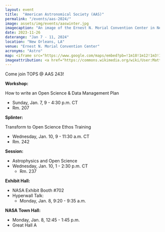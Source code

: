 ```yaml
---
layout: event
title:  "American Astronomical Society (AAS)"
permalink: "/events/aas-2024/"
image: assets/img/events/aaswinter.jpg
imagecaption: "An image of the Ernest N. Morial Convention Center in New Orleans, LA where AAS will be held."
date: 2023-11-26
daterange: "Jan 7 - 11, 2024"
location: "New Orleans, LA"
venue: "Ernest N. Morial Convention Center"
acronyms: "Astro"
map: <iframe src="https://www.google.com/maps/embed?pb=!1m18!1m12!1m3!1d221274.59723177447!2d-90.236402905771!3d29.93872270955338!2m3!1f0!2f0!3f0!3m2!1i1024!2i768!4f13.1!3m3!1m2!1s0x8620a66e2c49ba7f%3A0x185d4d6c82fa192f!2sNew%20Orleans%20Ernest%20N.%20Morial%20Convention%20Center!5e0!3m2!1sen!2sus!4v1701187526597!5m2!1sen!2sus" width="600" height="450" style="border:0;" allowfullscreen="" loading="lazy" referrerpolicy="no-referrer-when-downgrade"></iframe>
imageattribution: <a href="https://commons.wikimedia.org/wiki/User:Mattfryou">Mattfryou</a>, <a href="https://commons.wikimedia.org/wiki/File:New_Orleans_Ernest_N._Morial_Convention_Center.jpg">New Orleans Ernest N. Morial Convention Center</a>, <a href="https://creativecommons.org/licenses/by-sa/4.0/legalcode" rel="license">CC BY-SA 4.0</a>
---
```


Come join TOPS @ AAS 243! 

**Workshop:**

How to write an Open Science & Data Management Plan
- Sunday, Jan. 7, 9 - 4:30 p.m. CT
- Rm. 207

**Splinter:**

Transform to Open Science Ethos Training
- Wednesday, Jan. 10, 9 - 11:30 a.m. CT
- Rm. 242

**Session:**

- Astrophysics and Open Science
- Wednesday, Jan. 10, 1 - 2:30 p.m. CT
  - Rm. 237

**Exhibit Hall:**

- NASA Exhibit Booth #702
- Hyperwall Talk:
  - Monday, Jan. 8, 9:20 - 9:35 a.m.

**NASA Town Hall:**

- Monday, Jan. 8, 12:45 - 1:45 p.m.
- Great Hall A